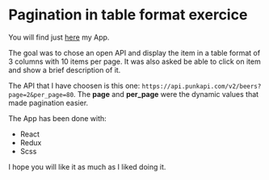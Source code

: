 # Pagination in table format exercice

You will find just [here](https://simonaertsbecode.github.io/Famoco/) my App.

The goal was to chose an open API and display the item in a table format of 3 columns with 10 items per page. It was also asked be able to click on item and show a brief description of it.

The API that I have choosen is this one: `https://api.punkapi.com/v2/beers?page=2&per_page=80`.
The **page** and **per_page** were the dynamic values that made pagination easier.

The App has been done with:

-  React
-  Redux
-  Scss

I hope you will like it as much as I liked doing it.
